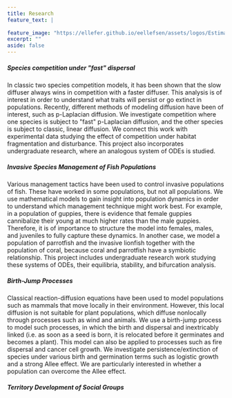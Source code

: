 ```yaml
---
title: Research
feature_text: |
  
feature_image: "https://ellefer.github.io/eellefsen/assets/logos/Estimate.jpg"
excerpt: ""
aside: false
---
```


##### Species competition under "fast" dispersal
In classic two species competition models, it has been shown that the slow diffuser always wins in competition with a faster diffuser. This analysis is of interest in order to understand what traits will persist or go extinct in populations. Recently, different methods of modeling diffusion have been of interest, such as p-Laplacian diffusion. We investigate competition where one species is subject to "fast" p-Laplacian diffusion, and the other species is subject to classic, linear diffusion. We connect this work with experimental data studying the effect of competition under habitat fragmentation and disturbance. This project also incorporates undergraduate research, where an analogous system of ODEs is studied.

##### Invasive Species Management of Fish Populations
Various management tactics have been used to control invasive populations of fish. These have worked in some populations, but not all populations. We use mathematical models to gain insight into population dynamics in order to understand which management technique might work best. For example, in a population of guppies, there is evidence that female guppies cannibalize their young at much higher rates than the male guppies. Therefore, it is of importance to structure the model into females, males, and juveniles to fully capture these dynamics. In another case, we model a population of parrotfish and the invasive lionfish together with the population of coral, because coral and parrotfish have a symbiotic relationship. This project includes undergraduate research work studying these systems of ODEs, their equilibria, stability, and bifurcation analysis.

##### Birth-Jump Processes 
Classical reaction-diffusion equations have been used to model populations such as mammals that move locally in their environment. However, this local diffusion is not suitable for plant populations, which diffuse nonlocally through processes such as wind and animals. We use a birth-jump process to model such processes, in which the birth and dispersal and inextricably linked (i.e. as soon as a seed is born, it is relocated before it germinates and becomes a plant). This model can also be applied to processes such as fire dispersal and cancer cell growth. We investigate persistence/extinction of species under various birth and germination terms such as logistic growth and a strong Allee effect. We are particularly interested in whether a population can overcome the Allee effect.

##### Territory Development of Social Groups

